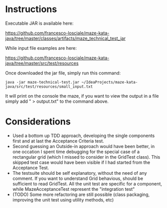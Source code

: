 # Instructions

Executable JAR is available here: 

https://github.com/francesco-losciale/maze-kata-java/tree/master/classes/artifacts/maze_technical_test_jar

While input file examples are here:

https://github.com/francesco-losciale/maze-kata-java/tree/master/src/test/resources

Once downloaded the jar file, simply run this command: 

```
java -jar maze-technical-test.jar ~/IdeaProjects/maze-kata-java/src/test/resources/small_input.txt
```

It will print on the console the maze, if you want to view the output in a file simply add " > output.txt" to the command above.


# Considerations

- Used a bottom up TDD approach, developing the single components first and at last the Acceptance Criteria test. 
- Second guessing an Outside-in approach would have been better, in one occation I spent time debugging for the special case of a rectangular grid (which I missed to consider in the GridTest class). This skipped test case would have been visible if I had started from the Acceptance Test. 
- The testsuite should be self explanatory, without the need of any comment. If you want to understand Grid behavious, should be sufficient to read GridTest. All the unit test are specific for a component, while MazeAcceptanceTest represent the "integration test" 
- (TODO) Some more refactoring are still possible (class packaging, improving the unit test using utility methods, etc)
